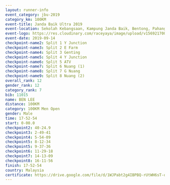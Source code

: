 ```yaml
---
layout: runner-info 
event_category: jbu-2019 
category_km: 100KM 
event-title: Janda Baik Ultra 2019  
event-location: Sekolah Kebangsaan, Kampung Janda Baik, Bentong, Pahang, Malaysia 
event-logo: https://res.cloudinary.com/raceyaya/image/upload/v1569217009/logo/janda-baik_vch1pc.jpg 
event-date: 2019-09-14 
checkpoint-name2: Split 1 Y Junction 
checkpoint-name3: Split 2 E Farm 
checkpoint-name4: Split 3 Genting 
checkpoint-name5: Split 4 Y Junction 
checkpoint-name6: Split 5 ATV 
checkpoint-name7: Split 6 Nuang (1) 
checkpoint-name8: Split 7 G Nuang 
checkpoint-name9: Split 8 Nuang (2) 
overall_rank: 12
gender_rank: 12
category_rank: 7
bib: 11015
name: BEN LEE
distance: 100KM
category: 100KM Men Open
gender: Male
time: 17-52-54
start: 0-00.0
checkpoint2: 40-24.9
checkpoint3: 2-49-41
checkpoint4: 5-54-09
checkpoint5: 8-12-34
checkpoint5: 9-37-36
checkpoint6: 11-29-18
checkpoint7: 14-13-09
checkpoint8: 16-11-56
finish: 17-52-54
country: Malaysia
certificate: https://drive.google.com/file/d/1WJPabt2g4IBPBQ-rUtWH6sT-qavzMhCr/view?usp=sharing
---
```

